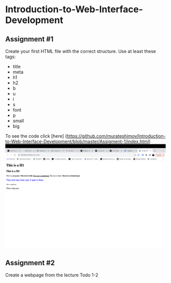# Introduction-to-Web-Interface-Development
## Assignment #1
Create your first HTML file with the correct structure. Use at least these tags:

* title
* meta
* h1
* h2
* b
* u
* i
* s
* font
* p
* small
* big

To see the code click [here] (https://github.com/murateshimov/Introduction-to-Web-Interface-Development/blob/master/Assigment-1/index.html)
![assigment-1](Assigment-1/img/assigment-1.png?raw=true)


## Assignment #2
Create a webpage from the lecture Todo 1-2
